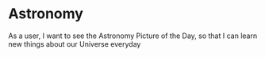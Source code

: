 # Astronomy
As a user, I want to see the Astronomy Picture of the Day, so that I can learn new things about our Universe everyday
